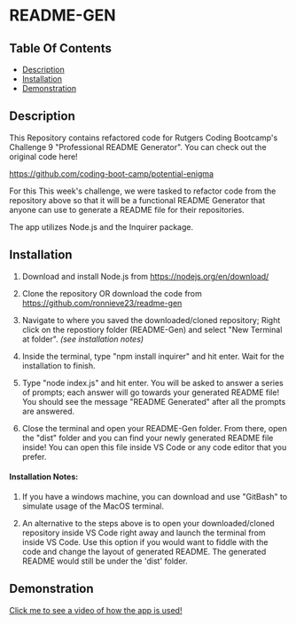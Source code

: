 # README-GEN

 ## Table Of Contents
  * [Description](#description)
  * [Installation](#installation)
  * [Demonstration](#demonstration)
  

## Description
This Repository contains refactored code for Rutgers Coding Bootcamp's Challenge 9 "Professional README Generator". You can check out the original code here! 

https://github.com/coding-boot-camp/potential-enigma


For this This week's challenge, we were tasked to refactor code from the repository above so that it will be a functional README Generator that anyone can use to generate a README file for their repositories.

The app utilizes Node.js and the Inquirer package.

## Installation
1. Download and install Node.js from https://nodejs.org/en/download/

2. Clone the repository OR download the code from https://github.com/ronnieve23/readme-gen

3. Navigate to where you saved the downloaded/cloned repository; Right click on the repostiory folder (README-Gen) and select "New Terminal at folder". *(see installation notes)*

4. Inside the terminal, type "npm install inquirer" and hit enter. Wait for the installation to finish.

5. Type "node index.js" and hit enter. You will be asked to answer a series of prompts; each answer will go towards your generated README file! You should see the message "README Generated" after all the prompts are answered.

6. Close the terminal and open your README-Gen folder. From there, open the "dist" folder and you can find your newly generated README file inside! You can open this file inside VS Code or any code editor that you prefer.

#### Installation Notes:
 1. If you have a windows machine, you can download and use "GitBash" to simulate usage of the MacOS terminal.

 2. An alternative to the steps above is to open your downloaded/cloned repository inside VS Code right away and launch the terminal from inside VS Code. Use this option if you would want to fiddle with the code and change the layout of generated README. The generated README would still be under the 'dist' folder.

 ## Demonstration
 
 [Click me to see  a video of how the app is used!](https://drive.google.com/file/d/1xjwPnUxoodyo42vVsk_Al7dJMGZ5lPA9/view?usp=sharing)